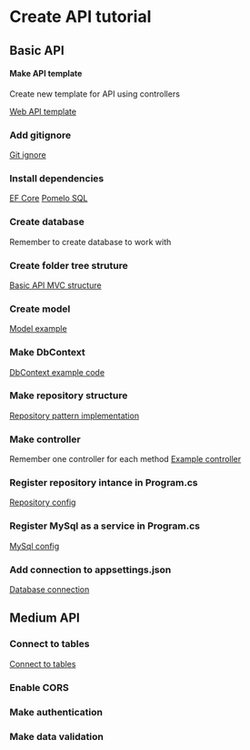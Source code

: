 # Create API tutorial

## Basic API

#### Make API template
Create new template for API using controllers

[Web API template](Web%20API%20template.md)

### Add gitignore
[Git ignore](Git%20ignore.md)

### Install dependencies
[EF Core](/CSharp/Libraries/EntityFrameworkCore.md)
[Pomelo SQL](/CSharp/Libraries/PomeloSql.md)

### Create database
Remember to create database to work with

### Create folder tree struture
[Basic API MVC structure](/Architecture/TreeFolder/CSharp/WebApiTree.md)

### Create model
[Model example](/CSharp/ExampleCode/Model.md)

### Make DbContext 
[DbContext example code](/CSharp/ExampleCode/BaseContext.md)

### Make repository structure
[Repository pattern implementation](/CSharp/ExampleCode/RepositoryImplemetation.md)

### Make controller
Remember one controller for each method
[Example controller](/CSharp/ExampleCode/Controller.md)

### Register repository intance in Program.cs 
[Repository config ](/CSharp/Configurations/ProgramConfiguration.md)

### Register MySql as a service in Program.cs
[MySql config ](/CSharp/Configurations/ProgramConfiguration.md)

### Add connection to appsettings.json
[Database connection](/CSharp/Configurations/MakeDatabaseConnection.md)

## Medium API
### Connect to tables
[Connect to tables](/CSharp/HowTo/ConnectTwoDataBases.md)

### Enable CORS
### Make authentication
### Make data validation